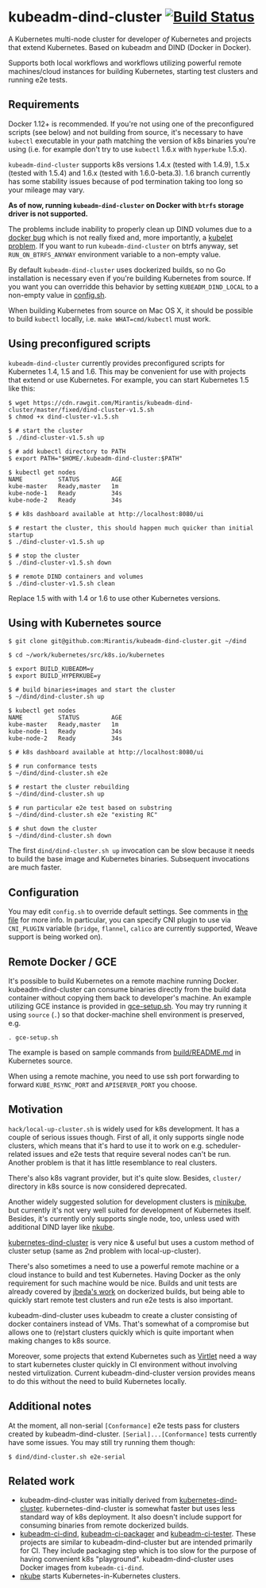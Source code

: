 # kubeadm-dind-cluster [![Build Status](https://travis-ci.org/Mirantis/kubeadm-dind-cluster.svg?branch=master)](https://travis-ci.org/Mirantis/kubeadm-dind-cluster)
A Kubernetes multi-node cluster for developer _of_ Kubernetes and
projects that extend Kubernetes. Based on kubeadm and DIND (Docker in
Docker).

Supports both local workflows and workflows utilizing powerful remote
machines/cloud instances for building Kubernetes, starting test
clusters and running e2e tests.

## Requirements
Docker 1.12+ is recommended. If you're not using one of the
preconfigured scripts (see below) and not building from source, it's
necessary to have `kubectl` executable in your path matching the
version of k8s binaries you're using (i.e. for example don't try to
use `kubectl` 1.6.x with `hyperkube` 1.5.x).

`kubeadm-dind-cluster` supports k8s versions 1.4.x (tested with
1.4.9), 1.5.x (tested with 1.5.4) and 1.6.x (tested with
1.6.0-beta.3).  1.6 branch currently has some stability issues because
of pod termination taking too long so your mileage may vary.

**As of now, running `kubeadm-dind-cluster` on Docker with `btrfs`
storage driver is not supported.**

The problems include inability to properly clean up DIND volumes due
to a [docker bug](https://github.com/docker/docker/issues/9939) which
is not really fixed and, more importantly, a
[kubelet problem](https://github.com/kubernetes/kubernetes/issues/38337).
If you want to run `kubeadm-dind-cluster` on btrfs anyway, set
`RUN_ON_BTRFS_ANYWAY` environment variable to a non-empty value.

By default `kubeadm-dind-cluster` uses dockerized builds, so no Go
installation is necessary even if you're building Kubernetes from
source. If you want you can overridde this behavior by setting
`KUBEADM_DIND_LOCAL` to a non-empty value in [config.sh](config.sh).

When building Kubernetes from source on Mac OS X, it should be
possible to build `kubectl` locally, i.e. `make WHAT=cmd/kubectl` must
work.

## Using preconfigured scripts
`kubeadm-dind-cluster` currently provides preconfigured scripts for
Kubernetes 1.4, 1.5 and 1.6. This may be convenient for use with
projects that extend or use Kubernetes. For example, you can start
Kubernetes 1.5 like this:

```shell
$ wget https://cdn.rawgit.com/Mirantis/kubeadm-dind-cluster/master/fixed/dind-cluster-v1.5.sh
$ chmod +x dind-cluster-v1.5.sh

$ # start the cluster
$ ./dind-cluster-v1.5.sh up

$ # add kubectl directory to PATH
$ export PATH="$HOME/.kubeadm-dind-cluster:$PATH"

$ kubectl get nodes
NAME          STATUS         AGE
kube-master   Ready,master   1m
kube-node-1   Ready          34s
kube-node-2   Ready          34s

$ # k8s dashboard available at http://localhost:8080/ui

$ # restart the cluster, this should happen much quicker than initial startup
$ ./dind-cluster-v1.5.sh up

$ # stop the cluster
$ ./dind-cluster-v1.5.sh down

$ # remote DIND containers and volumes
$ ./dind-cluster-v1.5.sh clean
```

Replace 1.5 with with 1.4 or 1.6 to use other Kubernetes versions.

## Using with Kubernetes source
```shell
$ git clone git@github.com:Mirantis/kubeadm-dind-cluster.git ~/dind

$ cd ~/work/kubernetes/src/k8s.io/kubernetes

$ export BUILD_KUBEADM=y
$ export BUILD_HYPERKUBE=y

$ # build binaries+images and start the cluster
$ ~/dind/dind-cluster.sh up

$ kubectl get nodes
NAME          STATUS         AGE
kube-master   Ready,master   1m
kube-node-1   Ready          34s
kube-node-2   Ready          34s

$ # k8s dashboard available at http://localhost:8080/ui

$ # run conformance tests
$ ~/dind/dind-cluster.sh e2e

$ # restart the cluster rebuilding
$ ~/dind/dind-cluster.sh up

$ # run particular e2e test based on substring
$ ~/dind/dind-cluster.sh e2e "existing RC"

$ # shut down the cluster
$ ~/dind/dind-cluster.sh down
```

The first `dind/dind-cluster.sh up` invocation can be slow because it
needs to build the base image and Kubernetes binaries. Subsequent
invocations are much faster.

## Configuration
You may edit `config.sh` to override default settings. See comments in
[the file](config.sh) for more info. In particular, you can specify
CNI plugin to use via `CNI_PLUGIN` variable (`bridge`, `flannel`,
`calico` are currently supported, Weave support is being worked on).

## Remote Docker / GCE
It's possible to build Kubernetes on a remote machine running Docker.
kubeadm-dind-cluster can consume binaries directly from the build
data container without copying them back to developer's machine.
An example utilizing GCE instance is provided in [gce-setup.sh](gce-setup.sh).
You may try running it using `source` (`.`) so that docker-machine
shell environment is preserved, e.g.
```shell
. gce-setup.sh
```
The example is based on sample commands from
[build/README.md](https://github.com/kubernetes/kubernetes/blob/master/build/README.md#really-remote-docker-engine)
in Kubernetes source.

When using a remote machine, you need to use ssh port forwarding
to forward `KUBE_RSYNC_PORT` and `APISERVER_PORT` you choose.

## Motivation
`hack/local-up-cluster.sh` is widely used for k8s development. It has
a couple of serious issues though. First of all, it only supports
single node clusters, which means that it's hard to use it to work on
e.g. scheduler-related issues and e2e tests that require several nodes
can't be run. Another problem is that it has little resemblance to
real clusters.

There's also k8s vagrant provider, but it's quite slow. Besides,
`cluster/` directory in k8s source is now considered deprecated.

Another widely suggested solution for development clusters is
[minikube](https://github.com/kubernetes/minikube), but currently it's
not very well suited for development of Kubernetes itself. Besides,
it's currently only supports single node, too, unless used with
additional DIND layer like [nkube](https://github.com/marun/nkube).

[kubernetes-dind-cluster](https://github.com/sttts/kubernetes-dind-cluster)
is very nice & useful but uses a custom method of cluster setup
(same as 2nd problem with local-up-cluster).

There's also sometimes a need to use a powerful remote machine or a
cloud instance to build and test Kubernetes. Having Docker as the only
requirement for such machine would be nice. Builds and unit tests are
already covered by
[jbeda's work](https://github.com/kubernetes/kubernetes/pull/30787) on
dockerized builds, but being able to quickly start remote test
clusters and run e2e tests is also important.

kubeadm-dind-cluster uses kubeadm to create a cluster consisting of
docker containers instead of VMs. That's somewhat of a compromise but
allows one to (re)start clusters quickly which is quite important when
making changes to k8s source.

Moreover, some projects that extend Kubernetes such as
[Virtlet](https://github.com/Mirantis/virtlet) need a way to start
kubernetes cluster quickly in CI environment without involving nested
virtulization. Current kubeadm-dind-cluster version provides means to
do this without the need to build Kubernetes locally.

## Additional notes
At the moment, all non-serial `[Conformance]` e2e tests pass for
clusters created by kubeadm-dind-cluster. `[Serial]...[Conformance]` tests
currently have some issues. You may still try running them though:
```
$ dind/dind-cluster.sh e2e-serial
```

## Related work

* kubeadm-dind-cluster was initially derived from
  [kubernetes-dind-cluster](https://github.com/sttts/kubernetes-dind-cluster).
  kubernetes-dind-cluster is somewhat faster but uses less standard
  way of k8s deployment. It also doesn't include support for consuming
  binaries from remote dockerized builds.
* [kubeadm-ci-dind](https://github.com/errordeveloper/kubeadm-ci-dind),
  [kubeadm-ci-packager](https://github.com/errordeveloper/kubeadm-ci-packager) and
  [kubeadm-ci-tester](https://github.com/errordeveloper/kubeadm-ci-tester).
  These projects are similar to kubeadm-dind-cluster but are intended primarily for CI.
  They include packaging step which is too slow for the purpose of having
  convenient k8s "playground". kubeadm-dind-cluster uses Docker images
  from `kubeadm-ci-dind`.
* [nkube](https://github.com/marun/nkube) starts
  Kubernetes-in-Kubernetes clusters.
